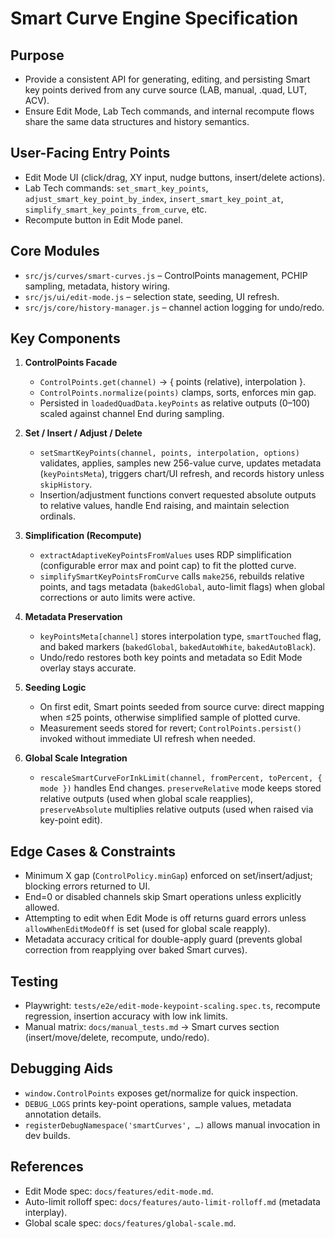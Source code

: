 # Smart Curve Engine Specification

## Purpose
- Provide a consistent API for generating, editing, and persisting Smart key points derived from any curve source (LAB, manual, .quad, LUT, ACV).
- Ensure Edit Mode, Lab Tech commands, and internal recompute flows share the same data structures and history semantics.

## User-Facing Entry Points
- Edit Mode UI (click/drag, XY input, nudge buttons, insert/delete actions).
- Lab Tech commands: `set_smart_key_points`, `adjust_smart_key_point_by_index`, `insert_smart_key_point_at`, `simplify_smart_key_points_from_curve`, etc.
- Recompute button in Edit Mode panel.

## Core Modules
- `src/js/curves/smart-curves.js` – ControlPoints management, PCHIP sampling, metadata, history wiring.
- `src/js/ui/edit-mode.js` – selection state, seeding, UI refresh.
- `src/js/core/history-manager.js` – channel action logging for undo/redo.

## Key Components
1. **ControlPoints Facade**
   - `ControlPoints.get(channel)` → { points (relative), interpolation }.
   - `ControlPoints.normalize(points)` clamps, sorts, enforces min gap.
   - Persisted in `loadedQuadData.keyPoints` as relative outputs (0–100) scaled against channel End during sampling.

2. **Set / Insert / Adjust / Delete**
   - `setSmartKeyPoints(channel, points, interpolation, options)` validates, applies, samples new 256-value curve, updates metadata (`keyPointsMeta`), triggers chart/UI refresh, and records history unless `skipHistory`.
   - Insertion/adjustment functions convert requested absolute outputs to relative values, handle End raising, and maintain selection ordinals.

3. **Simplification (Recompute)**
   - `extractAdaptiveKeyPointsFromValues` uses RDP simplification (configurable error max and point cap) to fit the plotted curve.
   - `simplifySmartKeyPointsFromCurve` calls `make256`, rebuilds relative points, and tags metadata (`bakedGlobal`, auto-limit flags) when global corrections or auto limits were active.

4. **Metadata Preservation**
   - `keyPointsMeta[channel]` stores interpolation type, `smartTouched` flag, and baked markers (`bakedGlobal`, `bakedAutoWhite`, `bakedAutoBlack`).
   - Undo/redo restores both key points and metadata so Edit Mode overlay stays accurate.

5. **Seeding Logic**
   - On first edit, Smart points seeded from source curve: direct mapping when ≤25 points, otherwise simplified sample of plotted curve.
   - Measurement seeds stored for revert; `ControlPoints.persist()` invoked without immediate UI refresh when needed.

6. **Global Scale Integration**
   - `rescaleSmartCurveForInkLimit(channel, fromPercent, toPercent, { mode })` handles End changes. `preserveRelative` mode keeps stored relative outputs (used when global scale reapplies), `preserveAbsolute` multiplies relative outputs (used when raised via key-point edit).

## Edge Cases & Constraints
- Minimum X gap (`ControlPolicy.minGap`) enforced on set/insert/adjust; blocking errors returned to UI.
- End=0 or disabled channels skip Smart operations unless explicitly allowed.
- Attempting to edit when Edit Mode is off returns guard errors unless `allowWhenEditModeOff` is set (used for global scale reapply).
- Metadata accuracy critical for double-apply guard (prevents global correction from reapplying over baked Smart curves).

## Testing
- Playwright: `tests/e2e/edit-mode-keypoint-scaling.spec.ts`, recompute regression, insertion accuracy with low ink limits.
- Manual matrix: `docs/manual_tests.md` → Smart curves section (insert/move/delete, recompute, undo/redo).

## Debugging Aids
- `window.ControlPoints` exposes get/normalize for quick inspection.
- `DEBUG_LOGS` prints key-point operations, sample values, metadata annotation details.
- `registerDebugNamespace('smartCurves', …)` allows manual invocation in dev builds.

## References
- Edit Mode spec: `docs/features/edit-mode.md`.
- Auto-limit rolloff spec: `docs/features/auto-limit-rolloff.md` (metadata interplay).
- Global scale spec: `docs/features/global-scale.md`.
